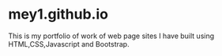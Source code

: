 # mey1.github.io
This is my portfolio of work of web page sites I have built using HTML,CSS,Javascript and Bootstrap.  
